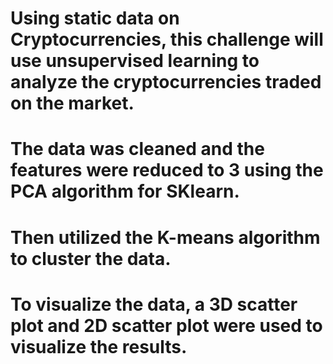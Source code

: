 # Using static data on Cryptocurrencies, this challenge will use unsupervised learning to analyze the cryptocurrencies traded on the market.
# The data was cleaned and the features were reduced to 3 using the PCA algorithm for SKlearn.
# Then utilized the K-means algorithm to cluster the data.
# To visualize the data, a 3D scatter plot and 2D scatter plot were used to visualize the results.
